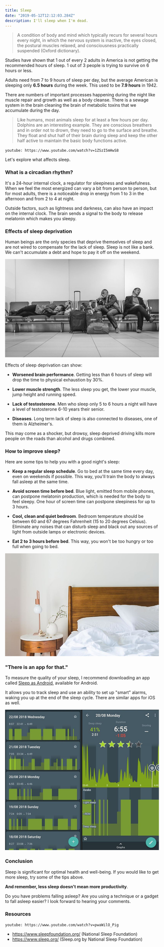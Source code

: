 ```yaml
---
title: Sleep
date: "2019-05-12T12:12:03.284Z"
description: I'll sleep when I'm dead.
---
```


> A condition of body and mind which typically recurs for several hours every night, in which the nervous system is inactive, the eyes closed, the postural muscles relaxed, and consciousness practically suspended (Oxford dictionary).

Studies have shown that 1 out of every 2 adults in America is not getting the recommended hours of sleep. 1 out of 3 people is trying to survive on 6 hours or less.

Adults need from 7 to 9 hours of sleep per day, but the average American is sleeping only **6.5 hours** during the week. This used to be **7.9 hours** in 1942.

There are numbers of important processes happening during the night like muscle repair and growth as well as a body cleanse. There is a sewage system in the brain cleaning the brain of metabolic toxins that we accumulate during the day.

> Like humans, most animals sleep for at least a few hours per day. Dolphins are an interesting example. They are conscious breathers and in order not to drown, they need to go to the surface and breathe. They float and shut half of their brain during sleep and keep the other half active to maintain the basic body functions active.

`youtube: https://www.youtube.com/watch?v=1ZSzI5mHwS8`

Let's explore what affects sleep.

### What is a circadian rhythm?

It's a 24-hour internal clock, a regulator for sleepiness and wakefulness. When we feel the most energized can vary a bit from person to person, but for most adults, there is a noticeable drop in energy from 1 to 3 in the afternoon and from 2 to 4 at night.

Outside factors, such as lightness and darkness, can also have an impact on the internal clock. The brain sends a signal to the body to release melatonin which makes you sleepy.

### Effects of sleep deprivation

Human beings are the only species that deprive themselves of sleep and are not wired to compensate for the lack of sleep. Sleep is not like a bank. We can't accumulate a debt and hope to pay it off on the weekend.

![Airport sleep](./airport-sleep.jpg)

Effects of sleep deprivation can show:

- **Worsened brain performance**. Getting less than 6 hours of sleep will drop the time to physical exhaustion by 30%.

- **Lower muscle strength**. The less sleep you get, the lower your muscle, jump height and running speed.

- **Lack of testosterone**. Men who sleep only 5 to 6 hours a night will have a level of testosterone 6-10 years their senior.

- **Diseases**. Long term lack of sleep is also connected to diseases, one of them is Alzheimer's.

This may come as a shocker, but drowsy, sleep deprived driving kills more people on the roads than alcohol and drugs combined.

### How to improve sleep?

Here are some tips to help you with a good night's sleep:

- **Keep a regular sleep schedule**. Go to bed at the same time every day, even on weekends if possible. This way, you'll train the body to always fall asleep at the same time.

- **Avoid screen time before bed**. Blue light, emitted from mobile phones, can postpone melatonin production, which is needed for the body to feel sleepy. One hour of screen time can postpone sleepiness for up to 3 hours.

- **Cool, clean and quiet bedroom**. Bedroom temperature should be between 60 and 67 degrees Fahrenheit (15 to 20 degrees Celsius). Eliminate any noises that can disturb sleep and black out any sources of light from outside lamps or electronic devices.

- **Eat 2 to 3 hours before bed**. This way, you won't be too hungry or too full when going to bed.

![Bedroom](./bedroom.jpg)

### "There is an app for that."

To measure the quality of your sleep, I recommend downloading an app called [Sleep as Android](https://play.google.com/store/apps/details?id=com.urbandroid.sleep), available for Android.

It allows you to track sleep and use an ability to set up "smart" alarms, waking you up at the end of the sleep cycle. There are similar apps for iOS as well.

![Sleep as Android 1](./sleep-as-android.png)

### Conclusion

Sleep is significant for optimal health and well-being. If you would like to get more sleep, try some of the tips above.

**And remember, less sleep doesn't mean more productivity**.

Do you have problems falling asleep? Are you using a technique or a gadget to fall asleep easier? I look forward to hearing your comments.

### Resources

`youtube: https://www.youtube.com/watch?v=pwaWilO_Pig`

- https://www.sleepfoundation.org/ (National Sleep Foundation)
- https://www.sleep.org/ (Sleep.org by National Sleep Foundation)
